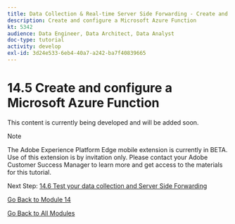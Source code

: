 ```yaml
---
title: Data Collection & Real-time Server Side Forwarding - Create and configure a Microsoft Azure Function
description: Create and configure a Microsoft Azure Function
kt: 5342
audience: Data Engineer, Data Architect, Data Analyst
doc-type: tutorial
activity: develop
exl-id: 3d24e533-6eb4-40a7-a242-ba7f40839665
---
```

# 14.5 Create and configure a Microsoft Azure Function

This content is currently being developed and will be added soon.

>[!NOTE]
>
>The Adobe Experience Platform Edge mobile extension is currently in BETA. Use of this extension is by invitation only. Please contact your Adobe Customer Success Manager to learn more and get access to the materials for this tutorial.

Next Step: [14.6 Test your data collection and Server Side Forwarding](./ex6.md)

[Go Back to Module 14](./aep-data-collection-ssf.md)

[Go Back to All Modules](./../../overview.md)
